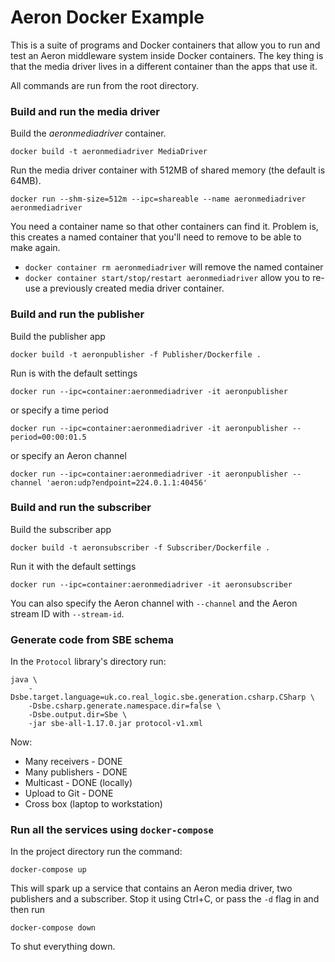 # Aeron Docker Example
This is a suite of programs and Docker containers that allow you to run and test an Aeron middleware system inside Docker containers. The key thing is that the media driver lives in a different container than the apps that use it.

All commands are run from the root directory.

### Build and run the media driver
Build the _aeronmediadriver_ container.
```
docker build -t aeronmediadriver MediaDriver
```
Run the media driver container with 512MB of shared memory (the default is 64MB).
```
docker run --shm-size=512m --ipc=shareable --name aeronmediadriver aeronmediadriver
```
You need a container name so that other containers can find it. Problem is, this creates a named container that you'll need to remove to be able to make again.
* `docker container rm aeronmediadriver` will remove the named container
* `docker container start/stop/restart aeronmediadriver` allow you to re-use a previously created media driver container.

### Build and run the publisher
Build the publisher app
```
docker build -t aeronpublisher -f Publisher/Dockerfile .
```
Run is with the default settings
```
docker run --ipc=container:aeronmediadriver -it aeronpublisher
```
or specify a time period
```
docker run --ipc=container:aeronmediadriver -it aeronpublisher --period=00:00:01.5
```
or specify an Aeron channel
```
docker run --ipc=container:aeronmediadriver -it aeronpublisher --channel 'aeron:udp?endpoint=224.0.1.1:40456'
```

### Build and run the subscriber
Build the subscriber app
```
docker build -t aeronsubscriber -f Subscriber/Dockerfile .
```
Run it with the default settings
```
docker run --ipc=container:aeronmediadriver -it aeronsubscriber
```
You can also specify the Aeron channel with `--channel` and the Aeron stream ID with `--stream-id`.

### Generate code from SBE schema
In the `Protocol` library's directory run:
```
java \
    -Dsbe.target.language=uk.co.real_logic.sbe.generation.csharp.CSharp \
    -Dsbe.csharp.generate.namespace.dir=false \
    -Dsbe.output.dir=Sbe \
    -jar sbe-all-1.17.0.jar protocol-v1.xml
```

Now:
* Many receivers - DONE
* Many publishers - DONE
* Multicast - DONE (locally)
* Upload to Git - DONE
* Cross box (laptop to workstation)

### Run all the services using `docker-compose`
In the project directory run the command:
```
docker-compose up
```
This will spark up a service that contains an Aeron media driver, two publishers and a subscriber. Stop it using Ctrl+C, or pass the `-d` flag in and then run
```
docker-compose down
```
To shut everything down.